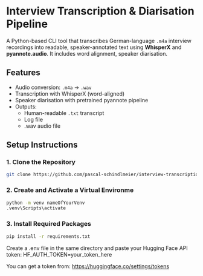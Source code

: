# Interview Transcription & Diarisation Pipeline

A Python-based CLI tool that transcribes German-language `.m4a` interview recordings into readable, speaker-annotated text using **WhisperX** and **pyannote.audio**. It includes word alignment, speaker diarisation.

## Features

- Audio conversion: `.m4a` → `.wav`
- Transcription with WhisperX (word-aligned)
- Speaker diarisation with pretrained pyannote pipeline
- Outputs:
  - Human-readable `.txt` transcript
  - Log file
  - .wav audio file

## Setup Instructions

### 1. Clone the Repository

```bash
git clone https://github.com/pascal-schindlmeier/interview-transcription-diarisation.git
```

### 2. Create and Activate a Virtual Environme

```bash
python -m venv nameOfYourVenv
.venv\Scripts\activate
```

### 3. Install Required Packages

```bash
pip install -r requirements.txt
```

Create a .env file in the same directory and paste your Hugging Face API token:
HF_AUTH_TOKEN=your_token_here

You can get a token from: https://huggingface.co/settings/tokens
